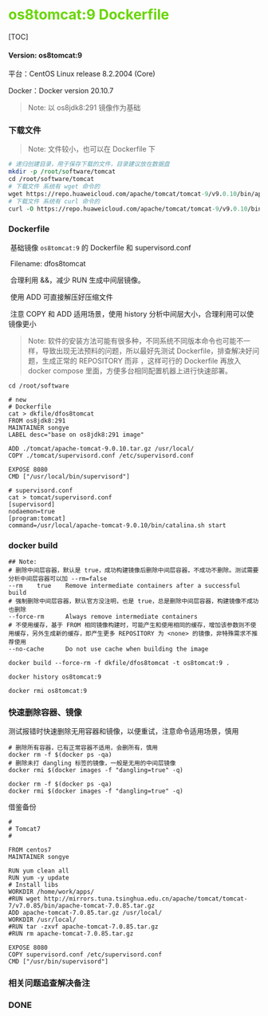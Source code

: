 # <font color=#69D600>os8tomcat:9 Dockerfile</font>

[TOC]

#### Version: os8tomcat:9

平台：CentOS Linux release 8.2.2004 (Core)

Docker：Docker version 20.10.7

> Note: 以 os8jdk8:291 镜像作为基础



### 下载文件

> Note: 文件较小，也可以在 Dockerfile 下

```perl
# 递归创建目录，用于保存下载的文件，目录建议放在数据盘
mkdir -p /root/software/tomcat
cd /root/software/tomcat
# 下载文件 系统有 wget 命令的
wget https://repo.huaweicloud.com/apache/tomcat/tomcat-9/v9.0.10/bin/apache-tomcat-9.0.10.tar.gz
# 下载文件 系统有 curl 命令的
curl -O https://repo.huaweicloud.com/apache/tomcat/tomcat-9/v9.0.10/bin/apache-tomcat-9.0.10.tar.gz

```



### Dockerfile

​		基础镜像 `os8tomcat:9` 的 Dockerfile 和 supervisord.conf

​		Filename: dfos8tomcat

​		合理利用 &&，减少 RUN 生成中间层镜像。

​		使用 ADD 可直接解压好压缩文件

​		注意 COPY 和 ADD 适用场景，使用 history 分析中间层大小，合理利用可以使镜像更小

> Note: 软件的安装方法可能有很多种，不同系统不同版本命令也可能不一样，导致出现无法预料的问题，所以最好先测试 Dockerfile，排查解决好问题，生成正常的 REPOSITORY 而非 <none> ，这样可行的 Dockerfile 再放入 docker compose 里面，方便多台相同配置机器上进行快速部署。

```
cd /root/software

# new
# Dockerfile
cat > dkfile/dfos8tomcat
FROM os8jdk8:291
MAINTAINER songye
LABEL desc="base on os8jdk8:291 image"

ADD ./tomcat/apache-tomcat-9.0.10.tar.gz /usr/local/
COPY ./tomcat/supervisord.conf /etc/supervisord.conf

EXPOSE 8080
CMD ["/usr/local/bin/supervisord"]

# supervisord.conf
cat > tomcat/supervisord.conf
[supervisord]
nodaemon=true
[program:tomcat]
command=/usr/local/apache-tomcat-9.0.10/bin/catalina.sh start

```



### docker build

```
## Note: 
# 删除中间层容器，默认是 true，成功构建镜像后删除中间层容器，不成功不删除。测试需要分析中间层容器可以加 --rm=false
--rm	true	Remove intermediate containers after a successful build
# 强制删除中间层容器，默认官方没注明，也是 true，总是删除中间层容器，构建镜像不成功也删除
--force-rm		Always remove intermediate containers
# 不使用缓存，基于 FROM 相同镜像构建时，可能产生和使用相同的缓存，增加该参数则不使用缓存，另外生成新的缓存，即产生更多 REPOSITORY 为 <none> 的镜像，非特殊需求不推荐使用
--no-cache		Do not use cache when building the image

docker build --force-rm -f dkfile/dfos8tomcat -t os8tomcat:9 .

docker history os8tomcat:9

docker rmi os8tomcat:9

```



### 快速删除容器、镜像

​		测试报错时快速删除无用容器和镜像，以便重试，注意命令适用场景，慎用

```
# 删除所有容器，已有正常容器不适用，会删所有，慎用
docker rm -f $(docker ps -qa)
# 删除未打 dangling 标签的镜像，一般是无用的中间层镜像
docker rmi $(docker images -f "dangling=true" -q)

docker rm -f $(docker ps -qa)
docker rmi $(docker images -f "dangling=true" -q)

```





借鉴备份


~~~
#
# Tomcat7
#

FROM centos7
MAINTAINER songye

RUN yum clean all
RUN yum -y update
# Install libs
WORKDIR /home/work/apps/
#RUN wget http://mirrors.tuna.tsinghua.edu.cn/apache/tomcat/tomcat-7/v7.0.85/bin/apache-tomcat-7.0.85.tar.gz
ADD apache-tomcat-7.0.85.tar.gz /usr/local/
WORKDIR /usr/local/
#RUN tar -zxvf apache-tomcat-7.0.85.tar.gz
#RUN rm apache-tomcat-7.0.85.tar.gz

EXPOSE 8080
COPY supervisord.conf /etc/supervisord.conf
CMD ["/usr/bin/supervisord"]

~~~







### 相关问题追查解决备注







### DONE